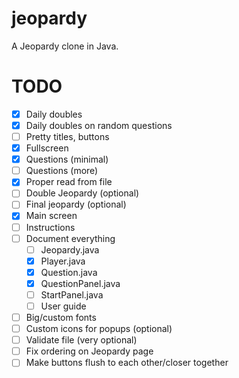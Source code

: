 # jeopardy
A Jeopardy clone in Java.

# TODO
- [x] Daily doubles
- [x] Daily doubles on random questions
- [ ] Pretty titles, buttons
- [x] Fullscreen
- [x] Questions (minimal)
- [ ] Questions (more)
- [x] Proper read from file
- [ ] Double Jeopardy (optional)
- [ ] Final jeopardy (optional)
- [x] Main screen
- [ ] Instructions
- [ ] Document everything
  - [ ] Jeopardy.java
  - [x] Player.java
  - [x] Question.java
  - [x] QuestionPanel.java
  - [ ] StartPanel.java
  - [ ] User guide
- [ ] Big/custom fonts
- [ ] Custom icons for popups (optional)
- [ ] Validate file (very optional)
- [ ] Fix ordering on Jeopardy page
- [ ] Make buttons flush to each other/closer together
